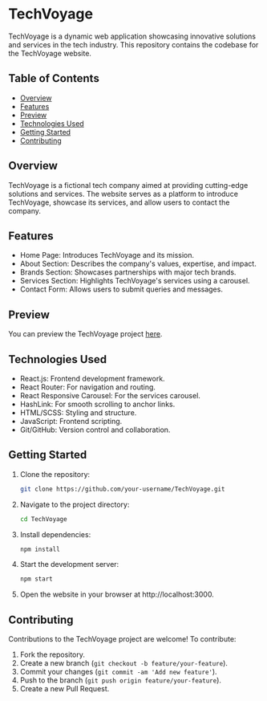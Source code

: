 

# TechVoyage

TechVoyage is a dynamic web application showcasing innovative solutions and services in the tech industry. This repository contains the codebase for the TechVoyage website.

## Table of Contents

- [Overview](#overview)
- [Features](#features)
- [Preview](#preview)
- [Technologies Used](#technologies-used)
- [Getting Started](#getting-started)
- [Contributing](#contributing)


## Overview

TechVoyage is a fictional tech company aimed at providing cutting-edge solutions and services. The website serves as a platform to introduce TechVoyage, showcase its services, and allow users to contact the company.

## Features

- Home Page: Introduces TechVoyage and its mission.
- About Section: Describes the company's values, expertise, and impact.
- Brands Section: Showcases partnerships with major tech brands.
- Services Section: Highlights TechVoyage's services using a carousel.
- Contact Form: Allows users to submit queries and messages.

## Preview

You can preview the TechVoyage project [here](https://reactone-gvipxmts7-piyushs-projects-815384e6.vercel.app/).


## Technologies Used

- React.js: Frontend development framework.
- React Router: For navigation and routing.
- React Responsive Carousel: For the services carousel.
- HashLink: For smooth scrolling to anchor links.
- HTML/SCSS: Styling and structure.
- JavaScript: Frontend scripting.
- Git/GitHub: Version control and collaboration.

## Getting Started

1. Clone the repository:
   ```bash
   git clone https://github.com/your-username/TechVoyage.git
   ```

2. Navigate to the project directory:
   ```bash
   cd TechVoyage
   ```

3. Install dependencies:
   ```bash
   npm install
   ```

4. Start the development server:
   ```bash
   npm start
   ```

5. Open the website in your browser at http://localhost:3000.

## Contributing

Contributions to the TechVoyage project are welcome! To contribute:

1. Fork the repository.
2. Create a new branch (`git checkout -b feature/your-feature`).
3. Commit your changes (`git commit -am 'Add new feature'`).
4. Push to the branch (`git push origin feature/your-feature`).
5. Create a new Pull Request.

